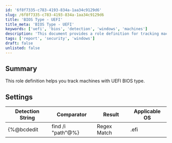 ```yaml
---
id: '6f8f7335-c783-4193-834a-1aa34c9129d6'
slug: /6f8f7335-c783-4193-834a-1aa34c9129d6
title: 'BIOS Type - UEFI'
title_meta: 'BIOS Type - UEFI'
keywords: ['uefi', 'bios', 'detection', 'windows', 'machines']
description: 'This document provides a role definition for tracking machines that utilize UEFI BIOS type. It includes a detection string and settings for identifying applicable operating systems.'
tags: ['report', 'security', 'windows']
draft: false
unlisted: false
---
```


## Summary

This role definition helps you track machines with UEFI BIOS type.

## Settings

| Detection String                       | Comparator    | Result | Applicable OS |
|----------------------------------------|---------------|--------|----------------|
| \{%@bcdedit | find /i "path"@%}       | Regex Match   | .efi   | Windows        |